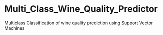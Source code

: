 # Multi_Class_Wine_Quality_Predictor
Multiclass Classification  of wine quality prediction using Support Vector Machines
